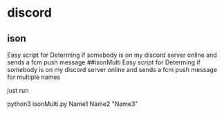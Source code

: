 # discord
## ison
Easy script for Determing if somebody is on my discord server online and sends a fcm push message
##isonMulti
Easy script for Determing if somebody is on my discord server online and sends a fcm push message for multiple names

just run

python3 isonMulti.py Name1 Name2 "Name3"
